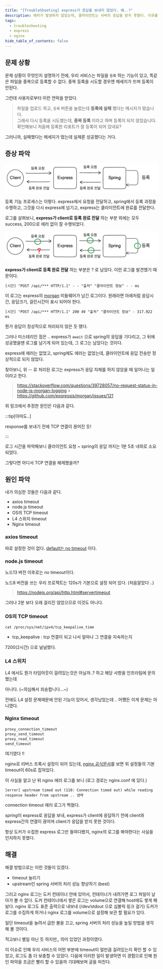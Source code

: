 ```yaml
---
title: "[TroubleShooting] express가 응답을 보내지 않았다. 왜..?"
description: 에러가 발생하지 않았는데, 클라이언트는 서버의 응답을 받지 못했다. 이유를 찾아보자 !
tags:
  - troubleshooting
  - express
  - nginx
hide_table_of_contents: false
---
```


## 문제 상황

문제 상황이 무엇인지 설명하기 전에, 우리 서비스는 파일을 `등록` 하는 기능이 있고, 똑같은 파일을 중복으로 등록할 수 없다. 중복 등록을 시도할 경우엔 메세지가 뜨며 등록이 안된다.

그런데 사용자로부터 이런 연락을 받았다.

> 파일을 업로드 하고, `등록` 버튼을 눌렀는데 **등록에 실패** 했다는 메시지가 떴습니다.<br/>
> 그래서 다시 등록을 시도했는데, **중복 등록** 이라고 하며 등록이 되지 않았습니다. <br/>
> 확인해보니 처음에 등록한 리포트가 잘 등록이 되어 있네요?

그러니까, 실패했다는 메세지가 떴는데 실제론 성공했다는 거다.

<!-- truncate -->

## 증상 파악

![](../static/img/post-img/diagram1.png)

등록 기능 프로세스는 이렇다. express에서 요청을 전달하고, spring에서 등록 과정을 수행하고, 그것을 다시 express에 넘기고, express는 클라이언트에 완료를 전달한다.

로그를 살펴보니, **express가 client로 등록 완료 전달** 하는 부분 외에는 모두 success, 200으로 에러 없이 잘 수행되었다.

![](../static/img/post-img/diagram2.png)

**express가 client로 등록 완료 전달** 하는 부분은 ? 로 남았다. 이런 로그를 발견했기 때문이다.

```
[시간] "POST /api/*** HTTP/1.1" - - "출처" "클라이언트 정보" - - ms
```

이 로그는 express의 [morgan](https://expressjs.com/en/resources/middleware/morgan.html) 미들웨어가 남긴 로그이다. 원래라면 아래처럼 응답시간, 응답크기, 걸린시간이 표시 되어야 한다.

```
[시간] "POST /api/*** HTTP/1.1" 200 49 "출처" "클라이언트 정보" - 317.922 ms
```

뭔가 응답이 정상적으로 처리되지 않은 듯 했다.

그러나 미스테리인 점은 .. express가 `await` 으로 spring의 응답을 기다리고, 그 뒤에 성공했을땐 로그를 남기게 되어 있는데, 그 로그는 남았다는 것이다.

express에 에러는 없었고, spring에도 에러는 없었는데, 클라이언트에 응답 전송만 정상적으로 되지 않았다.

찾아보니, 위 -- 로 처리된 로그는 express가 응답 자체를 하지 않았을 때 일어나는 일이라고 한다.

> https://stackoverflow.com/questions/39728057/no-request-status-in-node-js-morgan-logging > https://github.com/expressjs/morgan/issues/121

위 링크에서 추정한 원인은 다음과 같다.

:::tip[아마도..]

response를 보내기 전에 TCP 연결이 끊어진 듯!

:::

로그 시간을 파악해보니 클라이언트 요청 ~ spring의 응답 까지는 1분 5초 내외로 소요되었다.

그렇다면 어디서 TCP 연결을 해제했을까?

## 원인 파악

내가 의심한 것들은 다음과 같다.

- axios timeout
- node.js timeout
- OS의 TCP timeout
- L4 스위치 timeout
- Nginx timeout

### axios timeout

따로 설정한 것이 없다. [default는 no timeout](https://github.com/axios/axios/blob/main/README.md#request-config) 이다.

### node.js timeout

노드13 버전 이후로는 no timeout이다.

노드8 버전을 쓰는 우리 프로젝트는 120s가 기본으로 설정 되어 있다. (처음알았다 ..)

> https://nodejs.org/api/http.html#servertimeout

그러나 2분 보다 오래 걸리진 않았으므로 이것도 아니다.

### OS의 TCP timeout

```
cat /proc/sys/net/ipv4/tcp_keepalive_time
```

- tcp_keepalive : tcp 연결이 되고 나서 얼마나 그 연결을 지속하는지

7200(2시간) 으로 널널했다.

### L4 스위치

L4 에서도 뭔가 타임아웃이 걸려있는것은 아닐까..? 하고 해당 사항을 인프라팀에 문의했는데

아니다. (~의심해서 죄송합니다...~)

전에도 L4 설정 문제때문에 안된 기능이 있어서, 생각났었는데 .. 어쨌든 이게 문제는 아니였다.

### Nginx timeout

```nginx title="/etc/nginx/nginx.conf"
proxy_connection_timeout
proxy_send_timeout
proxy_read_timeout
send_timeout
```

여기였다 !!

nginx로 리버스 프록시 설정이 되어 있는데, [nginx 공식문서](https://nginx.org/en/docs/http/ngx_http_proxy_module.html)를 보면 위 설정들의 기본 timeout이 60s로 잡혀있다.

이 사실을 알고 난 뒤 nginx 에러 로그를 보니 (로그 경로는 nginx.conf 에 있다.)

```text title="error.log"
[error] upstream timed out (110: Connection timed out) while reading response header from upstream .. 생략
```

connection timeout 에러 로그가 찍혔다.

spring이 express로 응답을 보내, express가 client에 응답하기 전에 client와 express간의 연결이 끊어져 client가 응답을 받지 못한 것이다.

항상 도커가 수집한 express 로그만 들여다봤지, nginx의 로그를 봐야한다는 사실을 인지하지 못했다.

## 해결

해결 방법으로는 이런 것들이 있겠다.

- timeout 늘리기
- upstream인 spring 서버의 처리 성능 향상하기 (best)

그리고 nginx 로그는 도커 컨테이너 안에 있어서, 컨테이너가 내려가면 로그 파일이 날아가 볼 수 없다.
도커 컨테이너에서 쌓은 로그는 volume으로 연결해 host에도 쌓게 해놨다. nginx 로그도 표준 출력으로 내보내 (/dev/stdout 으로 심볼릭 링크 걸기) 도커가 로그를 수집하게 하거나 nginx 로그를 volume으로 설정해 보관 할 필요가 있다.

일단 timeout을 늘려서 급한 불을 끄고, spring 서버의 처리 성능을 높일 방법을 생각 해 볼 것이다.

적고보니 별일 아닌 듯 하지만,, 의미 있었던 과정이였다.

이 이슈로 인해 우리 서비스의 어떤 부분에 timeout이 얼만큼 걸려있는지 확인 할 수 있었고, 로그도 좀 더 보충할 수 있었다. 다음에 이러한 일이 발생하면 이 경험으로 인해 원인 파악을 조금은 빨리 할 수 있을까 기대해보며 글을 마친다.
